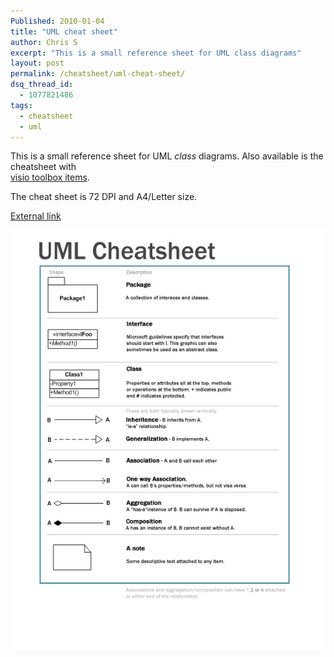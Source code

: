 ```yaml
---
Published: 2010-01-04
title: "UML cheat sheet"
author: Chris S
excerpt: "This is a small reference sheet for UML class diagrams"
layout: post
permalink: /cheatsheet/uml-cheat-sheet/
dsq_thread_id:
  - 1077821486
tags:
  - cheatsheet
  - uml
---
```

This is a small reference sheet for UML *class* diagrams. Also available is the cheatsheet with  
[visio toolbox items][1]. 

<!--more-->

The cheat sheet is 72 DPI and A4/Letter size.

[External link][2]

![UML cheat sheet][3]

 [1]: /wp-content/uploads/2013/02/umlcheatsheet-visio.jpg
 [2]: /wp-content/uploads/2013/02/umlcheatsheet.jpg
 [3]: /wp-content/uploads/2010/01/umlcheatsheet.jpg